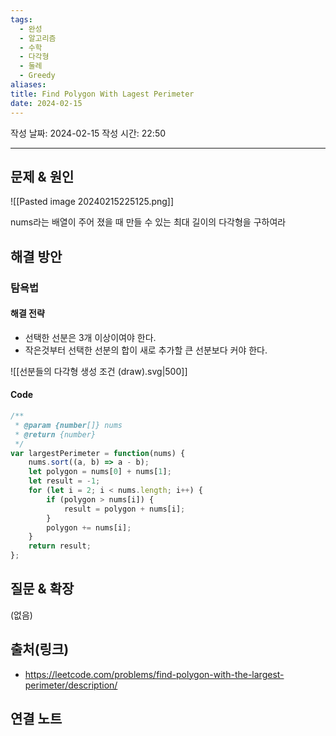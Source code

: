 ```yaml
---
tags:
  - 완성
  - 알고리즘
  - 수학
  - 다각형
  - 둘레
  - Greedy
aliases: 
title: Find Polygon With Lagest Perimeter
date: 2024-02-15
---
```

작성 날짜: 2024-02-15
작성 시간: 22:50


----

## 문제 & 원인
![[Pasted image 20240215225125.png]]

nums라는 배열이 주어 졌을 때 만들 수 있는 최대 길이의 다각형을 구하여라
## 해결 방안
### 탐욕법

#### 해결 전략
- 선택한 선분은 3개 이상이여야 한다.
- 작은것부터 선택한 선분의 합이 새로 추가할 큰 선분보다 커야 한다.

![[선분들의 다각형 생성 조건 (draw).svg|500]]

#### Code

```js
/**
 * @param {number[]} nums
 * @return {number}
 */
var largestPerimeter = function(nums) {
    nums.sort((a, b) => a - b);
    let polygon = nums[0] + nums[1];
    let result = -1;
    for (let i = 2; i < nums.length; i++) {
        if (polygon > nums[i]) {
            result = polygon + nums[i];
        }
        polygon += nums[i];
    }
    return result;
};
```

## 질문 & 확장

(없음)

## 출처(링크)
- https://leetcode.com/problems/find-polygon-with-the-largest-perimeter/description/

## 연결 노트
